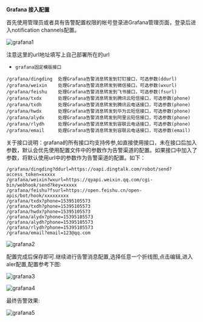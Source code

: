  **Grafana 接入配置**

首先使用管理员或者具有告警配置权限的帐号登录进Grafana管理页面，登录后进入notification channels配置。

![grafana1](https://gitee.com/feiyu563/PrometheusAlert/raw/master/doc/addchannel.png)

注意这里的url地址填写上自己部署所在的url

- `grafana固定模版接口`

```
/grafana/dingding  处理Grafana告警消息转发到钉钉接口，可选参数(ddurl)
/grafana/weixin    处理Grafana告警消息转发到微信接口，可选参数(wxurl)
/grafana/feishu    处理Grafana告警消息转发到飞书接口，可选参数(fsurl)
/grafana/txdx      处理Grafana告警消息转发到腾讯云短信接口，可选参数(phone)
/grafana/txdh      处理Grafana告警消息转发到腾讯云电话接口，可选参数(phone)
/grafana/hwdx      处理Grafana告警消息转发到华为云短信接口，可选参数(phone)
/grafana/alydx     处理Grafana告警消息转发到阿里云短信接口，可选参数(phone)
/grafana/rlydh     处理Grafana告警消息转发到容联云电话接口，可选参数(phone)
/grafana/email     处理Grafana告警消息转发到容联云电话接口，可选参数(email)
```

关于接口说明：grafana的所有接口均支持传参,如直接使用接口，未在接口后加入参数，默认会优先使用配置文件中的参数作为告警渠道的配置。如果接口中加入了参数，将默认使用url中的参数作为告警渠道的配置。如下：

```
/grafana/dingding?ddurl=https://oapi.dingtalk.com/robot/send?access_token=xxxxx
/grafana/weixin?wxurl=https://qyapi.weixin.qq.com/cgi-bin/webhook/send?key=xxxxx
/grafana/feishu?fsurl=https://open.feishu.cn/open-apis/bot/hook/xxxxxxxxx
/grafana/txdx?phone=15395105573
/grafana/txdh?phone=15395105573
/grafana/hwdx?phone=15395105573
/grafana/alydx?phone=15395105573
/grafana/alydh?phone=15395105573
/grafana/rlydh?phone=15395105573
/grafana/email?email=123@qq.com
```

![grafana2](https://gitee.com/feiyu563/PrometheusAlert/raw/master/doc/addchannel2.png)

配置完成后保存即可.继续进行告警消息配置,选择任意一个折线图,点击编辑,进入aler配置,配置参考下图:

![grafana3](https://gitee.com/feiyu563/PrometheusAlert/raw/master/doc/grafanaalert1.png)

![grafana4](https://gitee.com/feiyu563/PrometheusAlert/raw/master/doc/grafanaalert2.png)

最终告警效果:

![grafana5](https://gitee.com/feiyu563/PrometheusAlert/raw/master/doc/grafana.png)